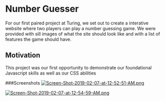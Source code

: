 # Number Guesser 
For our first paired project at Turing, we set out to create a interative website where two players can play a number guessing game. We were provided with sill images of what the site should look like and with a list of features the game should have. 

## Motivation 
This project was our first opportunity to demonstrate our foundational Javascript skills as well as our CSS abilities 

###Screenshots 
[![Screen-Shot-2019-02-07-at-12-52-51-AM.png](https://i.postimg.cc/wxhjJgRn/Screen-Shot-2019-02-07-at-12-52-51-AM.png)](https://postimg.cc/z3GNYmjk)

[![Screen-Shot-2019-02-07-at-12-54-59-AM.png](https://i.postimg.cc/9Qfmv9gj/Screen-Shot-2019-02-07-at-12-54-59-AM.png)](https://postimg.cc/MvhJBn8s)

  